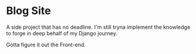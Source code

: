 # Blog Site
A side project that has no deadline. I'm still tryna implement the knowledge to forge in deep behalf of my Django journey.

Gotta figure it out the Front-end. 